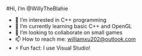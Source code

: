 #Hi, I’m @WillyTheBlahie
- 👀 I’m interested in C++ programming
- 🌱 I’m currently learning basic C++ and OpenGL
- 💞️ I’m looking to collaborate on small games
- 📫 How to reach me: williamxu202@outlook.com
- ⚡ Fun fact: I use Visual Studio!

<!---
WillyTheBlahie/WillyTheBlahie is a ✨ special ✨ repository because its `README.md` (this file) appears on your GitHub profile.
You can click the Preview link to take a look at your changes.
--->
